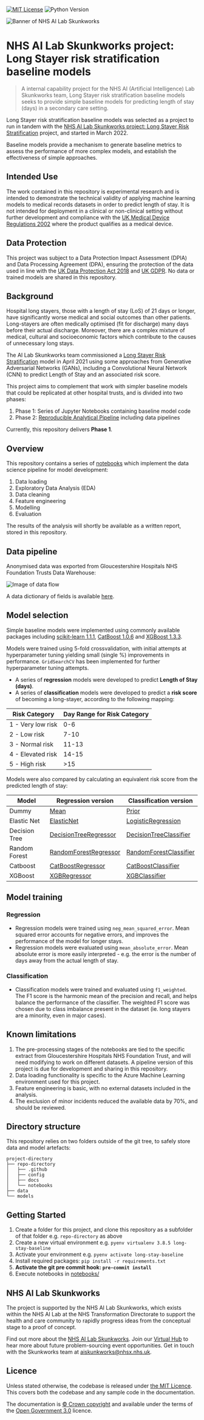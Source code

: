 [![MIT License](https://img.shields.io/badge/License-MIT-lightgray.svg)](LICENSE)
![Python Version](https://img.shields.io/badge/Python-3.8.5-blue.svg)

![Banner of NHS AI Lab Skunkworks ](docs/banner.png)

# NHS AI Lab Skunkworks project: Long Stayer risk stratification baseline models

> A internal capability project for the NHS AI (Artificial Intelligence) Lab Skunkworks team, Long Stayer risk stratification baseline models seeks to provide simple baseline models for predicting length of stay (days) in a secondary care setting.

Long Stayer risk stratification baseline models was selected as a project to run in tandem with the [NHS AI Lab Skunkworks project: Long Stayer Risk Stratification](https://github.com/nhsx/skunkworks-long-stayer-risk-stratification) project, and started in March 2022.

Baseline models provide a mechanism to generate baseline metrics to assess the performance of more complex models, and establish the effectiveness of simple approaches.

## Intended Use

The work contained in this repository is experimental research and is intended to demonstrate the technical validity of applying machine learning models to medical records datasets in order to predict length of stay. It is not intended for deployment in a clinical or non-clinical setting without further development and compliance with the [UK Medical Device Regulations 2002](https://www.legislation.gov.uk/uksi/2002/618/contents/made) where the product qualifies as a medical device.

## Data Protection

This project was subject to a Data Protection Impact Assessment (DPIA) and Data Processing Agreement (DPA), ensuring the protection of the data used in line with the [UK Data Protection Act 2018](https://www.legislation.gov.uk/ukpga/2018/12/contents/enacted) and [UK GDPR](https://ico.org.uk/for-organisations/dp-at-the-end-of-the-transition-period/data-protection-and-the-eu-in-detail/the-uk-gdpr/). No data or trained models are shared in this repository.

## Background

Hospital long stayers, those with a length of stay (LoS) of 21 days or longer, have significantly worse medical and social outcomes than other patients. Long-stayers are often medically optimised (fit for discharge) many days before their actual discharge. Moreover, there are a complex mixture of medical, cultural and socioeconomic factors which contribute to the causes of unnecessary long stays.

The AI Lab Skunkworks team commissioned a [Long Stayer Risk Stratification](https://github.com/nhsx/skunkworks-long-stayer-risk-stratification) model in April 2021 using some approaches from Generative Adversarial Networks (GANs), including a Convolutional Neural Network (CNN) to predict Length of Stay and an associated risk score.

This project aims to complement that work with simpler baseline models that could be replicated at other hospital trusts, and is divided into two phases:

1. Phase 1: Series of Jupyter Notebooks containing baseline model code
2. Phase 2: [Reproducible Analytical Pipeline](https://github.com/NHSDigital/rap-community-of-practice) including data pipelines

Currently, this repository delivers **Phase 1**.

## Overview

This repository contains a series of [notebooks](notebooks/) which implement the data science pipeline for model development:

1. Data loading
2. Exploratory Data Analysis (EDA)
3. Data cleaning
4. Feature engineering
5. Modelling
6. Evaluation

The results of the analysis will shortly be available as a written report, stored in this repository.

## Data pipeline

Anonymised data was exported from Gloucestershire Hospitals NHS Foundation Trusts Data Warehouse:

![Image of data flow](docs/data-flow.png)

A data dictionary of fields is available [here](docs/data-dictionary.csv).

## Model selection

Simple baseline models were implemented using commonly available packages including [scikit-learn 1.1.1](https://scikit-learn.org/), [CatBoost 1.0.6](https://catboost.ai) and [XGBoost 1.3.3](https://xgboost.readthedocs.io/en/stable/).

Models were trained using 5-fold crossvalidation, with initial attempts at hyperparameter tuning yielding small (single %) improvements in performance. `GridSearchCV` has been implemented for further hyperparameter tuning attempts.

* A series of **regression** models were developed to predict **Length of Stay (days)**.
* A series of **classification** models were developed to predict a **risk score** of becoming a long-stayer, according to the following mapping:

Risk Category|Day Range for Risk Category
-----|------
1 - Very low risk|0-6
2 - Low risk|7-10
3 - Normal risk|11-13
4 - Elevated risk|14-15
5 - High risk|>15

Models were also compared by calculating an equivalent risk score from the predicted length of stay:

Model|Regression version|Classification version
---|---|---
Dummy|[Mean](https://scikit-learn.org/stable/modules/generated/sklearn.dummy.DummyRegressor.html)|[Prior](https://scikit-learn.org/stable/modules/generated/sklearn.dummy.DummyClassifier.html)
Elastic Net|[ElasticNet](https://scikit-learn.org/stable/modules/generated/sklearn.linear_model.ElasticNet.html)|[LogisticRegression](https://scikit-learn.org/stable/modules/generated/sklearn.linear_model.LogisticRegression.html)
Decision Tree|[DecisionTreeRegressor](https://scikit-learn.org/stable/modules/generated/sklearn.tree.DecisionTreeRegressor.html)|[DecisionTreeClassifier](https://scikit-learn.org/stable/modules/generated/sklearn.tree.DecisionTreeClassifier.html)
Random Forest|[RandomForestRegressor](https://scikit-learn.org/stable/modules/generated/sklearn.ensemble.RandomForestRegressor.html)|[RandomForestClassifier](https://scikit-learn.org/stable/modules/generated/sklearn.ensemble.RandomForestClassifier.html)
Catboost|[CatBoostRegressor](https://catboost.ai/en/docs/concepts/python-reference_catboostregressor)|[CatBoostClassifier](https://catboost.ai/en/docs/concepts/python-reference_catboostclassifier)
XGBoost|[XGBRegressor](https://xgboost.readthedocs.io/en/stable/python/python_api.html#xgboost.XGBRegressor)|[XGBClassifier](https://xgboost.readthedocs.io/en/stable/python/python_api.html#xgboost.XGBClassifier)

## Model training

### Regression

* Regression models were trained using `neg_mean_squared_error`. Mean squared error accounts for negative errors, and improves the performance of the model for longer stays.
* Regression models were evaluated using `mean_absolute_error`. Mean absolute error is more easily interpreted - e.g. the error is the number of days away from the actual length of stay.

### Classification

* Classification models were trained and evaluated using `f1_weighted`. The F1 score is the harmonic mean of the precision and recall, and helps balance the performance of the classifier. The weighted F1 score was chosen due to class imbalance present in the dataset (ie. long stayers are a minority, even in major cases).

## Known limitations

1. The pre-processing stages of the notebooks are tied to the specific extract from Gloucestershire Hospitals NHS Foundation Trust, and will need modifying to work on different datasets. A pipeline version of this project is due for development and sharing in this repository.
2. Data loading functionality is specific to the Azure Machine Learning environment used for this project.
3. Feature engineering is basic, with no external datasets included in the analysis.
4. The exclusion of minor incidents reduced the available data by 70%, and should be reviewed.

## Directory structure

This repository relies on two folders outside of the git tree, to safely store data and model artefacts:

```
project-directory
├── repo-directory
│   ├── .github
│   ├── config
│   ├── docs
│   └── notebooks
├── data
└── models
```

## Getting Started

1. Create a folder for this project, and clone this repository as a subfolder of that folder e.g. `repo-directory` as above
1. Create a new virtual environment e.g. `pyenv virtualenv 3.8.5 long-stay-baseline`
2. Activate your environment e.g. `pyenv activate long-stay-baseline`
3. Install required packages: `pip install -r requirements.txt`
4. **Activate the git pre commit hook: `pre-commit install`**
5. Execute notebooks in [notebooks/](notebooks/)

## NHS AI Lab Skunkworks

The project is supported by the NHS AI Lab Skunkworks, which exists within the NHS AI Lab at the NHS Transformation Directorate to support the health and care community to rapidly progress ideas from the conceptual stage to a proof of concept.

Find out more about the [NHS AI Lab Skunkworks](https://www.nhsx.nhs.uk/ai-lab/ai-lab-programmes/skunkworks/).
Join our [Virtual Hub](https://future.nhs.uk/connect.ti/system/text/register) to hear more about future problem-sourcing event opportunities.
Get in touch with the Skunkworks team at [aiskunkworks@nhsx.nhs.uk](aiskunkworks@nhsx.nhs.uk).

## Licence

Unless stated otherwise, the codebase is released under [the MIT Licence][mit].
This covers both the codebase and any sample code in the documentation.

The documentation is [© Crown copyright][copyright] and available under the terms
of the [Open Government 3.0][ogl] licence.

[mit]: LICENCE
[copyright]: http://www.nationalarchives.gov.uk/information-management/re-using-public-sector-information/uk-government-licensing-framework/crown-copyright/
[ogl]: http://www.nationalarchives.gov.uk/doc/open-government-licence/version/3/
